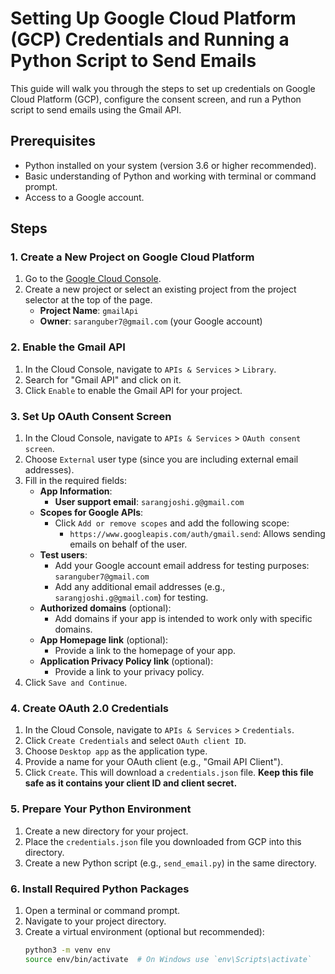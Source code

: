 # Setting Up Google Cloud Platform (GCP) Credentials and Running a Python Script to Send Emails

This guide will walk you through the steps to set up credentials on Google Cloud Platform (GCP), configure the consent screen, and run a Python script to send emails using the Gmail API.

## Prerequisites

- Python installed on your system (version 3.6 or higher recommended).
- Basic understanding of Python and working with terminal or command prompt.
- Access to a Google account.

## Steps

### 1. Create a New Project on Google Cloud Platform

1. Go to the [Google Cloud Console](https://console.cloud.google.com/).
2. Create a new project or select an existing project from the project selector at the top of the page.
   - **Project Name**: `gmailApi`
   - **Owner**: `saranguber7@gmail.com` (your Google account)

### 2. Enable the Gmail API

1. In the Cloud Console, navigate to `APIs & Services` > `Library`.
2. Search for "Gmail API" and click on it.
3. Click `Enable` to enable the Gmail API for your project.

### 3. Set Up OAuth Consent Screen

1. In the Cloud Console, navigate to `APIs & Services` > `OAuth consent screen`.
2. Choose `External` user type (since you are including external email addresses).
3. Fill in the required fields:
   - **App Information**:
     - **User support email**: `sarangjoshi.g@gmail.com`
   - **Scopes for Google APIs**:
     - Click `Add or remove scopes` and add the following scope:
       - `https://www.googleapis.com/auth/gmail.send`: Allows sending emails on behalf of the user.
   - **Test users**:
     - Add your Google account email address for testing purposes: `saranguber7@gmail.com`
     - Add any additional email addresses (e.g., `sarangjoshi.g@gmail.com`) for testing.
   - **Authorized domains** (optional):
     - Add domains if your app is intended to work only with specific domains.
   - **App Homepage link** (optional):
     - Provide a link to the homepage of your app.
   - **Application Privacy Policy link** (optional):
     - Provide a link to your privacy policy.
4. Click `Save and Continue`.

### 4. Create OAuth 2.0 Credentials

1. In the Cloud Console, navigate to `APIs & Services` > `Credentials`.
2. Click `Create Credentials` and select `OAuth client ID`.
3. Choose `Desktop app` as the application type.
4. Provide a name for your OAuth client (e.g., "Gmail API Client").
5. Click `Create`. This will download a `credentials.json` file. **Keep this file safe as it contains your client ID and client secret.**

### 5. Prepare Your Python Environment

1. Create a new directory for your project.
2. Place the `credentials.json` file you downloaded from GCP into this directory.
3. Create a new Python script (e.g., `send_email.py`) in the same directory.

### 6. Install Required Python Packages

1. Open a terminal or command prompt.
2. Navigate to your project directory.
3. Create a virtual environment (optional but recommended):
   ```sh
   python3 -m venv env
   source env/bin/activate  # On Windows use `env\Scripts\activate`

